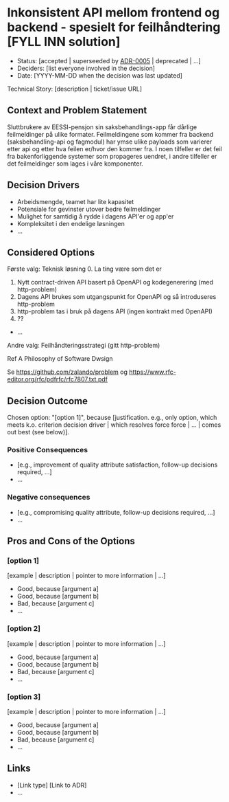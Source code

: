 # Inkonsistent API mellom frontend og backend - spesielt for feilhåndtering [FYLL INN solution]

* Status: [accepted | superseeded by [ADR-0005](0005-example.md) | deprecated | …]
* Deciders: [list everyone involved in the decision]
* Date: [YYYY-MM-DD when the decision was last updated]

Technical Story: [description | ticket/issue URL] <!-- optional -->

## Context and Problem Statement

Sluttbrukere av EESSI-pensjon sin saksbehandlings-app får dårlige feilmeldinger på ulike formater.
Feilmeldingene som kommer fra backend (saksbehandling-api og fagmodul) har ymse ulike
payloads som varierer etter api og etter hva feilen er/hvor den kommer fra. I noen tilfeller er det feil fra
bakenforliggende systemer som propageres uendret, i andre tilfeller er det feilmeldinger som lages i våre
komponenter.

## Decision Drivers

* Arbeidsmengde, teamet har lite kapasitet
* Potensiale for gevinster utover bedre feilmeldinger
* Mulighet for samtidig å rydde i dagens API'er og app'er
* Kompleksitet i den endelige løsningen
* … <!-- numbers of drivers can vary -->

## Considered Options

Første valg: Teknisk løsning
0. La ting være som det er
1. Nytt contract-driven API basert på OpenAPI og kodegenerering (med http-problem)
1. Dagens API brukes som utgangspunkt for OpenAPI og så introduseres http-problem
1. http-problem tas i bruk på dagens API (ingen kontrakt med OpenAPI)
1. ??
* … <!-- numbers of options can vary -->

Andre valg: Feilhåndteringsstrategi (gitt http-problem)

Ref A Philosophy of Software Dwsign

Se https://github.com/zalando/problem og https://www.rfc-editor.org/rfc/pdfrfc/rfc7807.txt.pdf

## Decision Outcome

Chosen option: "[option 1]", because [justification. e.g., only option, which meets k.o. criterion decision driver | which resolves force force | … | comes out best (see below)].

### Positive Consequences

* [e.g., improvement of quality attribute satisfaction, follow-up decisions required, …]
* …

### Negative consequences

* [e.g., compromising quality attribute, follow-up decisions required, …]
* …

## Pros and Cons of the Options <!-- optional -->

### [option 1]

[example | description | pointer to more information | …] <!-- optional -->

* Good, because [argument a]
* Good, because [argument b]
* Bad, because [argument c]
* … <!-- numbers of pros and cons can vary -->

### [option 2]

[example | description | pointer to more information | …] <!-- optional -->

* Good, because [argument a]
* Good, because [argument b]
* Bad, because [argument c]
* … <!-- numbers of pros and cons can vary -->

### [option 3]

[example | description | pointer to more information | …] <!-- optional -->

* Good, because [argument a]
* Good, because [argument b]
* Bad, because [argument c]
* … <!-- numbers of pros and cons can vary -->

## Links <!-- optional -->

* [Link type] [Link to ADR] <!-- example: Refined by [ADR-0005](0005-example.md) -->
* … <!-- numbers of links can vary -->
